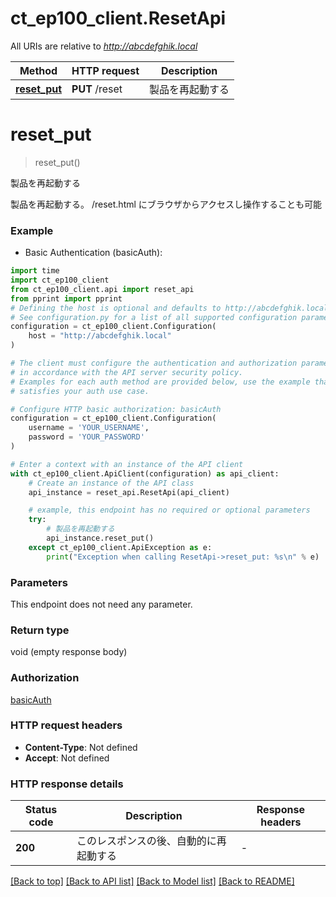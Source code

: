 # ct_ep100_client.ResetApi

All URIs are relative to *http://abcdefghik.local*

Method | HTTP request | Description
------------- | ------------- | -------------
[**reset_put**](ResetApi.md#reset_put) | **PUT** /reset | 製品を再起動する


# **reset_put**
> reset_put()

製品を再起動する

製品を再起動する。   /reset.html にブラウザからアクセスし操作することも可能 

### Example

* Basic Authentication (basicAuth):
```python
import time
import ct_ep100_client
from ct_ep100_client.api import reset_api
from pprint import pprint
# Defining the host is optional and defaults to http://abcdefghik.local
# See configuration.py for a list of all supported configuration parameters.
configuration = ct_ep100_client.Configuration(
    host = "http://abcdefghik.local"
)

# The client must configure the authentication and authorization parameters
# in accordance with the API server security policy.
# Examples for each auth method are provided below, use the example that
# satisfies your auth use case.

# Configure HTTP basic authorization: basicAuth
configuration = ct_ep100_client.Configuration(
    username = 'YOUR_USERNAME',
    password = 'YOUR_PASSWORD'
)

# Enter a context with an instance of the API client
with ct_ep100_client.ApiClient(configuration) as api_client:
    # Create an instance of the API class
    api_instance = reset_api.ResetApi(api_client)

    # example, this endpoint has no required or optional parameters
    try:
        # 製品を再起動する
        api_instance.reset_put()
    except ct_ep100_client.ApiException as e:
        print("Exception when calling ResetApi->reset_put: %s\n" % e)
```


### Parameters
This endpoint does not need any parameter.

### Return type

void (empty response body)

### Authorization

[basicAuth](../README.md#basicAuth)

### HTTP request headers

 - **Content-Type**: Not defined
 - **Accept**: Not defined


### HTTP response details
| Status code | Description | Response headers |
|-------------|-------------|------------------|
**200** | このレスポンスの後、自動的に再起動する  |  -  |

[[Back to top]](#) [[Back to API list]](../README.md#documentation-for-api-endpoints) [[Back to Model list]](../README.md#documentation-for-models) [[Back to README]](../README.md)

